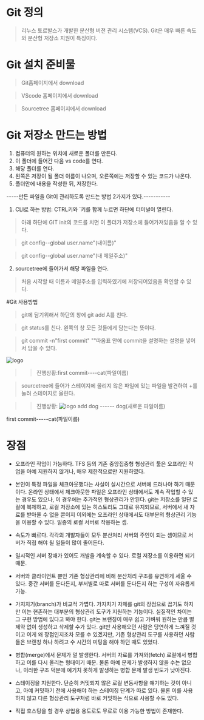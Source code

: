 # Git 정의 
> 리누스 토르발스가 개발한 분산형 버전 관리 시스템(VCS). Git은 매우 빠른 속도와 분산형 저장소 지원이 특징이다.

# Git 설치 준비물
> Git홈페이지에서 download

> VScode 홈페이지에서 download

> Sourcetree 홈페이지에서 download

# Git 저장소 만드는 방법

1. 컴퓨터의 원하는 위치에 새로운 폴더를 만든다.
2. 이 폴더에 들어간 다음 vs code를 연다.
3. 해당 폴더를 연다.
4. 왼쪽은 저장이 될 폴더 이름이 나오며, 오른쪽에는 저장할 수 있는 코드가 나온다.
5. 폴더안에 내용을 작성한 뒤, 저장한다.

-----만든 파일을 Git이 관리하도록 만드는 방법 2가지가 있다.-----------

1. CLI로 하는 방법: CTRL키와 `키를 함께 누르면 하단에 터미널이 열린다.

> 아래 하단에 GIT init의 코드를 치면 이 폴더가 저장소에 들어가져있음을 알 수 있다.

> git config--global user.name"(내이름)"

> git config--global user.name"(내 메일주소)"

2. sourcetree에 들어가서 해당 파일을 연다.
> 처음 시작할 때 이름과 메일주소를 입력하였기에 저장되어있음을 확인할 수 있다. 

#Git 사용방법

> git에 담기위해서 하단의 창에 git add A를 친다.

> git status를 친다. 왼쪽의 창 모든 것들에게 담는다는 뜻이다.

> git commit -n"first commit" ""따옴표 안에 commit을 설명하는 설명을 넣어서 담을 수 있다.

![logo]()
>> 진행상황:first commit----cat(파일이름)

> sourcetree에 들어가 스테이지에 올리지 않은 파일에 있는 파일을 발견하여 +를 눌러 스테이지로 올린다.

>> 진행상황: 
![logo]()
add dog ------ dog(새로운 파일이름)

first commit-----cat(파일이름)


# 장점

* 오프라인 작업이 가능하다. TFS 등의 기존 중앙집중형 형상관리 툴은 오프라인 작업을 아예 지원하지 않거나, 매우 제한적으로만 지원하였다.

* 본인이 특정 파일을 체크아웃했다는 사실이 실시간으로 서버에 드러나야 하기 때문이다. 온라인 상태에서 체크아웃한 파일은 오프라인 상태에서도 계속 작업할 수 있는 경우도 있으나, 이 경우에는 추가적인 형상관리가 안된다. git는 저장소를 일단 로컬에 복제하고, 로컬 저장소에 있는 히스토리도 그대로 유지되므로, 서버에서 새 자료를 받아올 수 없을 뿐이지 이외에는 오프라인 상태에서도 대부분의 형상관리 기능을 이용할 수 있다. 일종의 로컬 서버로 작용하는 셈.

* 속도가 빠르다. 각각의 개발자들이 모두 분산처리 서버의 주인이 되는 셈이므로 서버가 직접 해야 될 일들이 많이 줄어든다.

* 일시적인 서버 장애가 있어도 개발을 계속할 수 있다. 로컬 저장소를 이용하면 되기 때문.

* 서버와 클라이언트 뿐인 기존 형상관리에 비해 분산처리 구조를 유연하게 세울 수 있다. 중간 서버를 둔다든지, 부서별로 따로 서버를 둔다든지 하는 구성이 자유롭게 가능.

* 가지치기(branch)가 비교적 가볍다. 가지치기 자체를 git의 장점으로 꼽기도 하지만 이는 현존하는 대부분의 형상관리 도구가 지원하는 기능이다. 실질적인 차이는 그 구현 방법에 있다고 봐야 한다. git는 브랜칭이 매우 쉽고 가벼워 원하는 만큼 별 제약 없이 생성하고 삭제할 수가 있다. git만 사용해오던 사람은 당연하게 느껴질 것이고 이게 왜 장점인지조차 모를 수 있겠지만, 기존 형상관리 도구를 사용하던 사람들은 브랜칭 하나 하려고 수 시간의 미팅을 해야 하던 때도 있었다.

* 병합(merge)에서 문제가 덜 발생한다. 서버의 자료를 가져와(fetch) 로컬에서 병합하고 이를 다시 올리는 형태이기 때문. 물론 아예 문제가 발생하지 않을 수는 없으나, 이러한 구조 덕분에 예기치 못하게 발생하는 병합 문제 발생 빈도가 낮아진다.

* 스테이징을 지원한다. 단순히 커밋되지 않은 로컬 변동사항을 얘기하는 것이 아니고, 아예 커밋하기 전에 사용해야 하는 스테이징 단계가 따로 있다. 물론 이를 사용하지 않고 다른 형상관리 도구처럼 바로 커밋하는 식으로 사용할 수도 있다.

* 직접 호스팅을 할 경우 상업용 용도로도 무료로 이용 가능한 방법이 존재한다.
